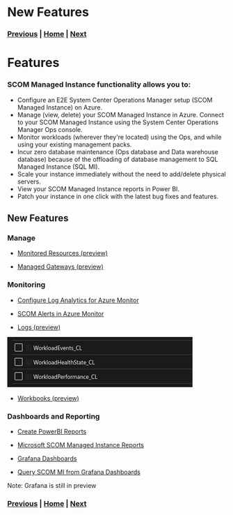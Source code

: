 # New Features

### [Previous](setup.md) | [Home](readme.md) | [Next](migration.md)

# Features

### SCOM Managed Instance functionality allows you to:

- Configure an E2E System Center Operations Manager setup (SCOM Managed Instance) on Azure.
- Manage (view, delete) your SCOM Managed Instance in Azure.
Connect to your SCOM Managed Instance using the System Center Operations Manager Ops console.
- Monitor workloads (wherever they're located) using the Ops, and while using your existing management packs.
- Incur zero database maintenance (Ops database and Data warehouse database) because of the offloading of database management to SQL Managed Instance (SQL MI).
- Scale your instance immediately without the need to add/delete physical servers.
- View your SCOM Managed Instance reports in Power BI.
- Patch your instance in one click with the latest bug fixes and features.

## New Features

### Manage

- [Monitored Resources (preview)](https://learn.microsoft.com/en-us/system-center/scom/monitor-arc-enabled-vm-with-scom-managed-instance?view=sc-om-2022)

- [Managed Gateways (preview)]()

### Monitoring

- [Configure Log Analytics for Azure Monitor](https://learn.microsoft.com/en-us/system-center/scom/configure-log-analytics-for-scom-managed-instance?view=sc-om-2022)

- [SCOM Alerts in Azure Monitor](https://learn.microsoft.com/en-us/system-center/scom/view-operations-manager-alerts-azure-monitor?view=sc-om-2022)

- [Logs (preview)](https://learn.microsoft.com/en-us/system-center/scom/configure-log-analytics-for-scom-managed-instance?view=sc-om-2022#view-logs)

![alt text](image-2.png)

- [Workbooks (preview)]()

### Dashboards and Reporting

- [Create PowerBI Reports](https://learn.microsoft.com/en-us/system-center/scom/operations-manager-managed-instance-create-reports-on-power-bi?view=sc-om-2022)

- [Microsoft SCOM Managed Instance Reports](https://appsource.microsoft.com/en-us/product/power-bi/microsoftcorporation1664440972680.9c257347-1dd6-4440-ab56-4392609cd1c8)

- [Grafana Dashboards](https://learn.microsoft.com/en-us/system-center/scom/dashboards-on-azure-managed-grafana?view=sc-om-2022)

- [Query SCOM MI from Grafana Dashboards](https://learn.microsoft.com/en-us/system-center/scom/query-scom-managed-instance-data-on-grafana?view=sc-om-2022)

Note: Grafana is still in preview

### [Previous](setup.md) | [Home](readme.md) | [Next](migration.md)
